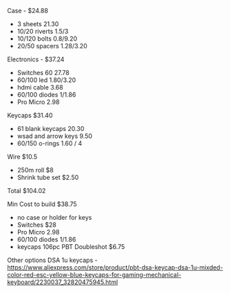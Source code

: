 Case - $24.88
- 3 sheets 21.30
- 10/20 riverts 1.5/3
- 10/120 bolts 0.8/9.20
- 20/50 spacers 1.28/3.20

Electronics - $37.24
- Switches 60 27.78
- 60/100 led 1.80/3.20
- hdmi cable 3.68
- 60/100 diodes 1/1.86
- Pro Micro 2.98

Keycaps $31.40
- 61 blank keycaps 20.30
- wsad and arrow keys 9.50
- 60/150 o-rings 1.60 / 4

Wire $10.5
- 250m roll $8
- Shrink tube set $2.50

Total $104.02

Min Cost to build $38.75
- no case or holder for keys
- Switches $28
- Pro Micro 2.98
- 60/100 diodes 1/1.86
- keycaps 106pc PBT Doubleshot $6.75


Other options
DSA 1u keycaps - https://www.aliexpress.com/store/product/pbt-dsa-keycap-dsa-1u-mixded-color-red-esc-yellow-blue-keycaps-for-gaming-mechanical-keyboard/2230037_32820475945.html
